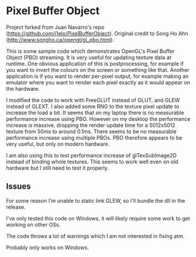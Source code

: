 # Pixel Buffer Object

Project forked from Juan Navarro's repo (https://github.com/j1elo/PixelBufferObject). Original credit to Song Ho Ahn (http://www.songho.ca/opengl/gl_pbo.html).

This is some sample code which demonstrates OpenGL's Pixel Buffer Object (PBO) streaming. It is very useful for updating texture data at runtime. One obvious application of this is postprocessing, for example if you want to invert the colours on the screen or something like that. Another application is if you want to render per-pixel output, for example making an emulator where you want to render each pixel exactly as it would appear on the hardware.

I modified the code to work with FreeGLUT instead of GLUT, and GLEW instead of GLEXT. I also added some RNG to the texture pixel update to increase the load a bit. It seems that on my laptop there is no measurable performance increase using PBO. However on my desktop the performance increase is massive, dropping the render update time for a 5012x5012 texture from 50ms to around 0.1ms. There seems to be no measurable performance increase using multiple PBOs. PBO therefore appears to be very useful, but only on modern hardware.

I am also using this to test performance increase of glTexSubImage2D instead of binding whole textures. This seems to work well even on old hardware but I still need to test it properly.

## Issues

For some reason I'm unable to static link GLEW, so I'll bundle the dll in the release.

I've only tested this code on Windows, it will likely require some work to get working on other OSs.

The code throws a lot of warnings which I am not interested in fixing atm.

Probably only works on Windows.
